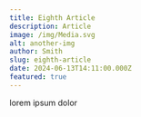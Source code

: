```yaml
---
title: Eighth Article
description: Article
image: /img/Media.svg
alt: another-img
author: Smith
slug: eighth-article
date: 2024-06-13T14:11:00.000Z
featured: true
---
```

lorem ipsum dolor
